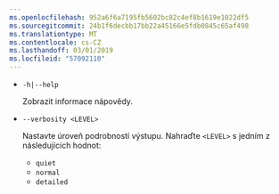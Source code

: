 ```yaml
---
ms.openlocfilehash: 952a6f6a7195fb5602bc82c4ef8b1619e1022df5
ms.sourcegitcommit: 24b1f6decbb17bb22a45166e5fdb0845c65af498
ms.translationtype: MT
ms.contentlocale: cs-CZ
ms.lasthandoff: 03/01/2019
ms.locfileid: "57092110"
---
```

* `-h|--help`

  Zobrazit informace nápovědy.

* `--verbosity <LEVEL>`

  Nastavte úroveň podrobností výstupu. Nahraďte `<LEVEL>` s jedním z následujících hodnot:
  
  * `quiet`
  * `normal`
  * `detailed`